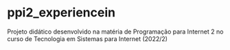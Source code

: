 # ppi2_experiencein
Projeto didático desenvolvido na matéria de Programação para Internet 2 no curso de Tecnologia em Sistemas para Internet (2022/2)
